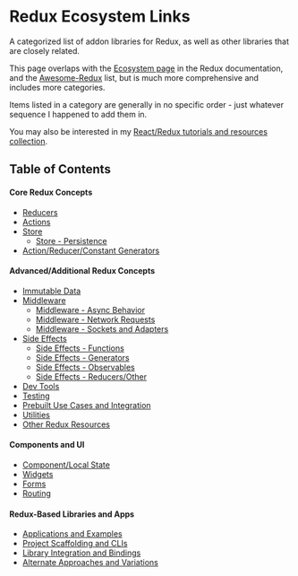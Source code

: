 # Redux Ecosystem Links
A categorized list of addon libraries for Redux, as well as other libraries that are closely related.

This page overlaps with the [Ecosystem page](http://redux.js.org/docs/introduction/Ecosystem.html) in the Redux documentation, and the [Awesome-Redux](https://github.com/xgrommx/awesome-redux) list, but is much more comprehensive and includes more categories.

Items listed in a category are generally in no specific order - just whatever sequence I happened to add them in.

You may also be interested in my [React/Redux tutorials and resources collection](https://github.com/markerikson/react-redux-links).

## Table of Contents

#### Core Redux Concepts

- [Reducers](./reducers.md)
- [Actions](./actions.md)
- [Store](./store.md)
  - [Store - Persistence](store-persistence.md)
- [Action/Reducer/Constant Generators](./action-reducer-generators.md)

#### Advanced/Additional Redux Concepts

- [Immutable Data](./immutable-data.md)
- [Middleware](./middleware.md)
  - [Middleware - Async Behavior](middleware-async.md)
  - [Middleware - Network Requests](middleware-network-requests.md)
  - [Middleware - Sockets and Adapters](middleware-sockets-adapters.md)
- [Side Effects](./side-effects.md)
  - [Side Effects - Functions](side-effects-functions.md)
  - [Side Effects - Generators](side-effects-generators.md)
  - [Side Effects - Observables](side-effects-observables.md)
  - [Side Effects - Reducers/Other](side-effects-other.md)
- [Dev Tools](devtools.md)
- [Testing](testing.md)
- [Prebuilt Use Cases and Integration](use-cases.md)
- [Utilities](utilities.md)
- [Other Redux Resources](other-resources.md)

#### Components and UI

- [Component/Local State](component-state.md)
- [Widgets](widgets.md)
- [Forms](forms.md)
- [Routing](routing.md)

#### Redux-Based Libraries and Apps

- [Applications and Examples](apps-and-examples.md)
- [Project Scaffolding and CLIs](project-scaffolding.md)
- [Library Integration and Bindings](./library-integration.md)
- [Alternate Approaches and Variations](variations.md)
